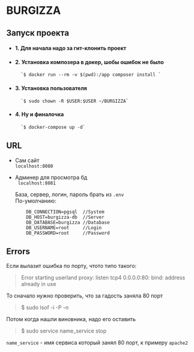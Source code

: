# BURGIZZA

 ## Запуск проекта 
 
* #### 1. Для начала надо за гит-клонить проект

* #### 2. Установка композера в докер, шобы ошибок не было

        `$ docker run --rm -v $(pwd):/app composer install `

* #### 3. Установка пользователя 

        `$ sudo chown -R $USER:$USER ~/BURGIZZA`

* #### 4. Ну и финалочка 
 
        `$ docker-compose up -d`

## URL
* Сам сайт   
   ` localhost:8080 `
* Админер для просмотра бд   
            ` localhost:8081`  
            
    База, cервер, логин, пароль брать из `.env`  
    По-умолчанию:
    ```.env
        DB_CONNECTION=pgsql  //System
        DB_HOST=burgizza-db  //Server
        DB_DATABASE=burgizza //Database
        DB_USERNAME=root     //Login
        DB_PASSWORD=root     //Password
     ```
  
## Errors

Если вылазит ошибка по порту, чтото типо такого:
>Error starting userland proxy: listen tcp4 0.0.0.0:80: bind: address already in use

То сначало нужно проверить, что за гадость заняла 80 порт  
>   $ sudo lsof -i -P -n 

Потом когда нашли виновника, надо его оставить

> $ sudo service name_service stop

`name_service` - имя сервиса который занял 80 порт, к примеру `apache2`
